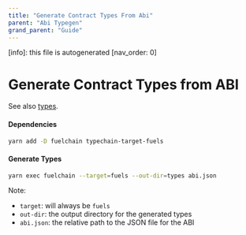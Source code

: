 ```yaml
---
title: "Generate Contract Types From Abi"
parent: "Abi Typegen"
grand_parent: "Guide"
---
```


[info]: this file is autogenerated
[nav_order: 0]

# Generate Contract Types from ABI

See also [types](../types/).

#### Dependencies

```sh
yarn add -D fuelchain typechain-target-fuels
```

#### Generate Types

```sh
yarn exec fuelchain --target=fuels --out-dir=types abi.json
```

Note:

- `target`: will always be `fuels`
- `out-dir`: the output directory for the generated types
- `abi.json`: the relative path to the JSON file for the ABI
